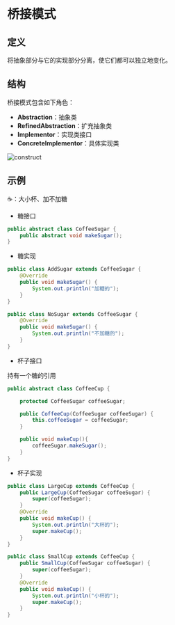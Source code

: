 # 桥接模式

## 定义

将抽象部分与它的实现部分分离，使它们都可以独立地变化。

## 结构

桥接模式包含如下角色：

* **Abstraction**：抽象类
* **RefinedAbstraction**：扩充抽象类
* **Implementor**：实现类接口
* **ConcreteImplementor**：具体实现类

![construct](https://i.imgur.com/nyDlKL4.png)

## 示例

☕️：大小杯、加不加糖

* 糖接口

```java
public abstract class CoffeeSugar {
    public abstract void makeSugar();
}
```

* 糖实现

```java
public class AddSugar extends CoffeeSugar {
    @Override
    public void makeSugar() {
        System.out.println("加糖的");
    }
}

public class NoSugar extends CoffeeSugar {
    @Override
    public void makeSugar() {
        System.out.println("不加糖的");
    }
}
```

* 杯子接口

持有一个糖的引用

```java
public abstract class CoffeeCup {

    protected CoffeeSugar coffeeSugar;

    public CoffeeCup(CoffeeSugar coffeeSugar) {
        this.coffeeSugar = coffeeSugar;
    }

    public void makeCup(){
        coffeeSugar.makeSugar();
    }
}
```

* 杯子实现

```java
public class LargeCup extends CoffeeCup {
    public LargeCup(CoffeeSugar coffeeSugar) {
        super(coffeeSugar);
    }
    @Override
    public void makeCup() {
        System.out.println("大杯的");
        super.makeCup();
    }
}

public class SmallCup extends CoffeeCup {
    public SmallCup(CoffeeSugar coffeeSugar) {
        super(coffeeSugar);
    }
    @Override
    public void makeCup() {
        System.out.println("小杯的");
        super.makeCup();
    }
}
```